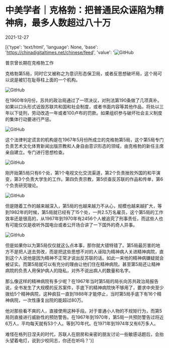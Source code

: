 # 中美学者｜克格勃：把普通民众诬陷为精神病，最多人数超过八十万

2021-12-27

[{'type': 'text/html', 'language': None, 'base': 'https://chinadigitaltimes.net/chinese/feed', 'value': '![GitHub](https://chinadigitaltimes.net/chinese/files/2021/12/image-1640599823504.png)

普京曾长期在克格勃工作  

克格勃第5局，同时它又被称之为意识形态保卫局，或者反思想破坏局，这个局可以说是被钉在耻辱柱上面的一个机构。

![GitHub](https://chinadigitaltimes.net/chinese/files/2021/12/post-675108-61c991204fe87.)

在1960年9月份，苏共的政治局通过了一项决议，对刑法第190条做了几项真补。如果以口头形式诋毁苏联共和国和社会制度，或者书面内容等其他作品，将处以三年以下徒刑，劳动改造一年或者100卢布的罚款。如果组织参与破坏社会主义制度的集体行动要进行严惩。

![GitHub](https://chinadigitaltimes.net/chinese/files/2021/12/post-675108-61c9912056a94.)

这个法律判定谎言的机构是在1967年5月份所成立的克格勃第5局，这个第5局专门负责艺术文化体育新闻出版宗教和人身自由意识形态的领域，由克格勃的新任主席亲自建立。专门进行思想检查。

![GitHub](https://chinadigitaltimes.net/chinese/files/2021/12/post-675108-61c991205d0ac.)

刚开始第5局只有6个处，第1个电视文化交流渠道，第2个负责挫败外国的和平演变，第3个负责大学生的工作。第四负责宗教，第5侦查反苏联的作品和传单，第6个负责研究理论。

![GitHub](https://chinadigitaltimes.net/chinese/files/2021/12/post-675108-61c9912063a34.)

但是随着工作的越来越深入，第5局的也越来越力不从心，规模也越来越扩大，等到1982年的时候，第5局就已经有了15个处，一共2.5万名雇员，这个第5局的工作效率还是很高的，从1967年到1970年有2456个人被追究了刑事责任，而这些人也有可能仅仅是收听外国电台或者公开场合讲了一下国外的奇人异事。

![GitHub](https://chinadigitaltimes.net/chinese/files/2021/12/post-675108-61c9912069dbb.)

但是如果你以为第5局仅仅就这么点本事，那你就大错特错了。第5局最厉害的地方不是把人送去劳改，而是把这些思想不对的人诬陷为精神病人关进精神病院，直到这个人说他是因为精神不正常才说出反苏联的话。如此一来他的精神病嫌疑就会被证实。而第5局就可以有充分的理由让他们住在精神病院。甚至第5局还让精神病院的负责人用保护病人的隐私，对外不说出病人的数量和名字。

那么像这样的精神病院有多少呢？在1967年当时第5局的局长向苏共政治局报告说，全书发生了大规模的反苏案件，手底下的精神病院快不够用了，要求中央至少拨给5个精神病院，这种疯狂一直到1988年才能停止，当时第5局手底下有16个精神病院，一次性康复出院的能超过80万。

他对那些看不爽的人，直接使用这种手段。对于普通小人物的不规矩行为，而第5局则直接进行威胁性的预防警告。在1967年到1970年，第5局一共预防警告过将近6万人，平均每天就有53个人。等到70年代。在1971年到1974年又有6万多人。

难怪在格列日涅夫的时代，苏联人在厨房和亲密的朋友讨论一些敏感话题后，会抬头望着电灯，说到少校同志，你还在听吗？'}]